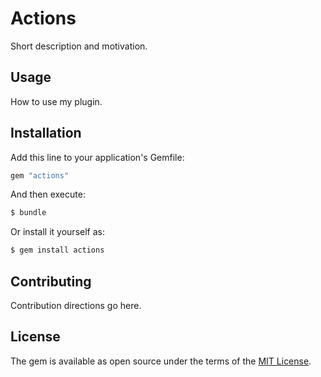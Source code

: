 # Actions
Short description and motivation.

## Usage
How to use my plugin.

## Installation
Add this line to your application's Gemfile:

```ruby
gem "actions"
```

And then execute:
```bash
$ bundle
```

Or install it yourself as:
```bash
$ gem install actions
```

## Contributing
Contribution directions go here.

## License
The gem is available as open source under the terms of the [MIT License](https://opensource.org/licenses/MIT).
